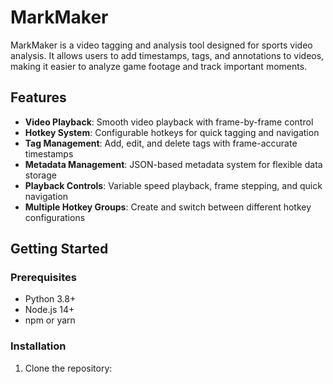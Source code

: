 # MarkMaker

MarkMaker is a video tagging and analysis tool designed for sports video analysis. It allows users to add timestamps, tags, and annotations to videos, making it easier to analyze game footage and track important moments.

## Features

- **Video Playback**: Smooth video playback with frame-by-frame control
- **Hotkey System**: Configurable hotkeys for quick tagging and navigation
- **Tag Management**: Add, edit, and delete tags with frame-accurate timestamps
- **Metadata Management**: JSON-based metadata system for flexible data storage
- **Playback Controls**: Variable speed playback, frame stepping, and quick navigation
- **Multiple Hotkey Groups**: Create and switch between different hotkey configurations

## Getting Started

### Prerequisites

- Python 3.8+
- Node.js 14+
- npm or yarn

### Installation

1. Clone the repository: 